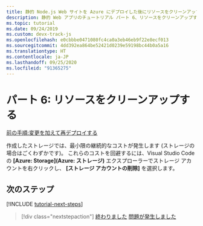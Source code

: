 ```yaml
---
title: 静的 Node.js Web サイトを Azure にデプロイした後にリソースをクリーンアップする
description: 静的 Web アプリのチュートリアル パート 6、リソースをクリーンアップする。
ms.topic: tutorial
ms.date: 09/24/2019
ms.custom: devx-track-js
ms.openlocfilehash: e0cbbbe0471080fc4ca0a3eb46eb9f22e8ecf013
ms.sourcegitcommit: 4dd392ea864be52421d0239e59198bc44b0a5a16
ms.translationtype: HT
ms.contentlocale: ja-JP
ms.lasthandoff: 09/25/2020
ms.locfileid: "91365275"
---
```

# <a name="part-6-clean-up-resources"></a>パート 6: リソースをクリーンアップする

[前の手順:変更を加えて再デプロイする](tutorial-vscode-static-website-node-05.md)

作成したストレージでは、最小限の継続的なコストが発生します (ストレージの場合はごくわずかです)。 これらのコストを回避するには、Visual Studio Code の **[Azure: Storage]\(Azure: ストレージ\)** エクスプローラーでストレージ アカウントを右クリックし、 **[ストレージ アカウントの削除]** を選択します。

## <a name="next-steps"></a>次のステップ

[!INCLUDE [tutorial-next-steps](includes/tutorial-next-steps.md)]

> [!div class="nextstepaction"]
> [終わりました](node-howto-create-static-site-jamstack.md) [問題が発生しました](https://www.research.net/r/PWZWZ52?tutorial=node-deployment-staticwebsite&step=clean-up-resources)
